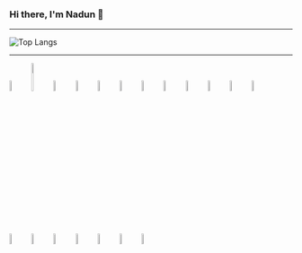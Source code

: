 ### Hi there, I'm Nadun 👋

---

![Top Langs](https://github-readme-stats.vercel.app/api/top-langs/?username=nadunz&layout=compact)

----------

<p>
<img width=7% src="https://www.vectorlogo.zone/logos/git-scm/git-scm-icon.svg">
  <img width=7% height="50px" src="https://www.vectorlogo.zone/logos/java/java-icon.svg">
  <img width=7% src="https://www.vectorlogo.zone/logos/dotnet/dotnet-icon.svg">
  <img width=7% src="https://www.vectorlogo.zone/logos/python/python-icon.svg">
  <img width=7% src="https://www.vectorlogo.zone/logos/javascript/javascript-icon.svg">
  <img width=7% src="https://www.vectorlogo.zone/logos/typescriptlang/typescriptlang-icon.svg">
  <img width=7% src="https://www.vectorlogo.zone/logos/reactjs/reactjs-icon.svg">
  <img width=7% src="https://www.vectorlogo.zone/logos/angular/angular-icon.svg">
  <img width=7% src="https://www.vectorlogo.zone/logos/w3_html5/w3_html5-icon.svg">
  <img width=7% src="https://www.vectorlogo.zone/logos/getbootstrap/getbootstrap-icon.svg">
  <img width=7% src="https://www.vectorlogo.zone/logos/apache_tomcat/apache_tomcat-icon.svg">
  <img width=7% src="https://www.vectorlogo.zone/logos/yarnpkg/yarnpkg-icon.svg">
  <img width=7% src="https://www.vectorlogo.zone/logos/npmjs/npmjs-icon.svg">
  
  <img width=7% src="https://www.vectorlogo.zone/logos/springio/springio-icon.svg">
  <img width=7% src="https://www.vectorlogo.zone/logos/nodejs/nodejs-icon.svg">
  <img width=7% src="https://www.vectorlogo.zone/logos/expressjs/expressjs-icon.svg">
  <img width=7% src="https://www.vectorlogo.zone/logos/mysql/mysql-icon.svg">
  <img width=7% src="https://www.vectorlogo.zone/logos/mongodb/mongodb-icon.svg">
  <img width=7% src="https://www.vectorlogo.zone/logos/heroku/heroku-icon.svg">

  <!-- <img src="https://www.vectorlogo.zone/logos/fiverr/fiverr-icon.svg"> -->
</p>

